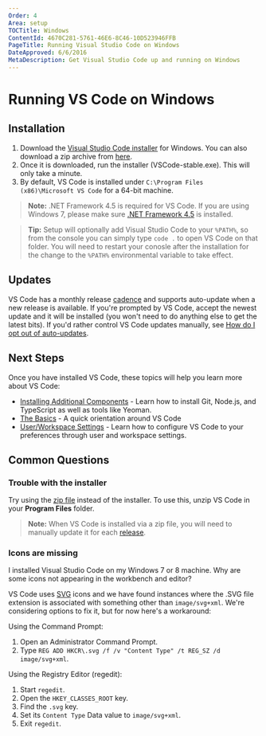 ```yaml
---
Order: 4
Area: setup
TOCTitle: Windows
ContentId: 4670C281-5761-46E6-8C46-10D523946FFB
PageTitle: Running Visual Studio Code on Windows
DateApproved: 6/6/2016
MetaDescription: Get Visual Studio Code up and running on Windows
---
```


# Running VS Code on Windows

## Installation

1. Download the [Visual Studio Code installer](https://go.microsoft.com/fwlink/?LinkID=534107) for Windows. You can also download a zip archive from [here](/Docs/?dv=winzip).
2. Once it is downloaded, run the installer (VSCode-stable.exe). This will only take a minute.
3. By default, VS Code is installed under `C:\Program Files (x86)\Microsoft VS Code` for a 64-bit machine.

>**Note:** .NET Framework 4.5 is required for VS Code.  If you are using Windows 7, please make sure [.NET Framework 4.5](https://www.microsoft.com/en-us/download/details.aspx?id=30653) is installed.

>**Tip:** Setup will optionally add Visual Studio Code to your `%PATH%`, so from the console you can simply type `code .` to open VS Code on that folder. You will need to restart your conosle after the installation for the change to the `%PATH%` environmental variable to take effect.

## Updates

VS Code has a monthly release [cadence](https://github.com/Microsoft/vscode/issues?utf8=%E2%9C%93&q=is%3Aissue+label%3Aiteration-plan) and supports auto-update when a new release is available. If you're prompted by VS Code, accept the newest update and it will be installed (you won't need to do anything else to get the latest bits). If you'd rather control VS Code updates manually, see [How do I opt out of auto-updates](/docs/supporting/faq.md#how-do-i-opt-out-of-vs-code-autoupdates).

## Next Steps

Once you have installed VS Code, these topics will help you learn more about VS Code:

* [Installing Additional Components](/docs/setup/additional-components.md) - Learn how to install Git, Node.js, and TypeScript as well as tools like Yeoman.
* [The Basics](/docs/editor/codebasics.md) - A quick orientation around VS Code
* [User/Workspace Settings](/docs/customization/userandworkspace.md) - Learn how to configure VS Code to your preferences through user and workspace settings.

## Common Questions

### Trouble with the installer

Try using the [zip file](/Docs/?dv=winzip) instead of the installer.  To use this, unzip VS Code in your **Program Files** folder.

>**Note:** When VS Code is installed via a zip file, you will need to manually update it for each [release](/updates).

### Icons are missing

I installed Visual Studio Code on my Windows 7 or 8 machine. Why are some icons not appearing in the workbench and editor?

VS Code uses [SVG](https://en.wikipedia.org/wiki/Scalable_Vector_Graphics) icons and we have found instances where the .SVG file extension is associated with something other than `image/svg+xml`. We're considering options to fix it, but for now here's a workaround:

Using the Command Prompt:

1. Open an Administrator Command Prompt.
2. Type `REG ADD HKCR\.svg /f /v "Content Type" /t REG_SZ /d image/svg+xml`.

Using the Registry Editor (regedit):

1. Start `regedit`.
2. Open the `HKEY_CLASSES_ROOT` key.
3. Find the `.svg` key.
4. Set its `Content Type` Data value to `image/svg+xml`.
5. Exit `regedit`.